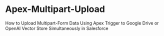 # Apex-Multipart-Upload
How to Upload Multipart-Form Data Using Apex Trigger to Google Drive or OpenAI Vector Store Simultaneously in Salesforce
